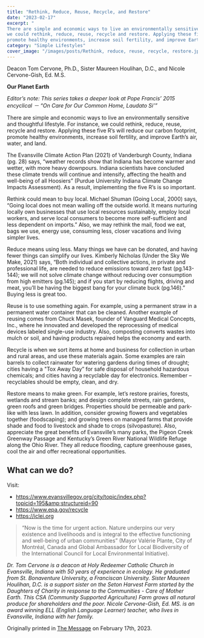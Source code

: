 ```yaml
---
title: "Rethink, Reduce, Reuse, Recycle, and Restore"
date: "2023-02-17"
excerpt: "
There are simple and economic ways to live an environmentally sensitive and thoughtful lifestyle. For instance,
we could rethink, reduce, reuse, recycle and restore. Applying these five R’s will reduce our carbon footprint,
promote healthy environments, increase soil fertility, and improve Earth’s air, water, and land."
category: "Simple Lifestyles"
cover_image: "/images/posts/Rethink, reduce, reuse, recycle, restore.jpg"
---
```


Deacon Tom Cervone, Ph.D., Sister Maureen Houlihan, D.C., and Nicole Cervone-Gish, Ed. M.S.

**Our Planet Earth**

_Editor’s note: This series takes a deeper look at Pope Francis’ 2015 encyclical － “On Care for Our Common
Home, Laudato Si’”_

There are simple and economic ways to live an environmentally sensitive and thoughtful lifestyle. For instance,
we could rethink, reduce, reuse, recycle and restore. Applying these five R’s will reduce our carbon footprint,
promote healthy environments, increase soil fertility, and improve Earth’s air, water, and land.

The Evansville Climate Action Plan (2021) of Vanderburgh County, Indiana (pg. 28) says, “weather records
show that Indiana has become warmer and wetter, with more heavy downpours. Indiana scientists have
concluded these climate trends will continue and intensify, affecting the health and well-being of all Hoosiers”
(Purdue University Indiana Climate Change Impacts Assessment). As a result, implementing the five R’s is so
important.

Rethink could mean to buy local. Michael Shuman (Going Local, 2000) says, “Going local does not mean
walling off the outside world. It means nurturing locally own businesses that use local resources sustainably,
employ local workers, and serve local consumers to become more self-sufficient and less dependent on
imports.” Also, we may rethink the mail, food we eat, bags we use, energy use, consuming less, closer vacations
and living simpler lives.

Reduce means using less. Many things we have can be donated, and having fewer things can simplify our lives.
Kimberly Nicholas (Under the Sky We Make, 2021) says, “Both individual and collective actions, in private
and professional life, are needed to reduce emissions toward zero fast (pg.143-144); we will not solve climate
change without reducing over consumption from high emitters (pg.145); and if you start by reducing flights,
driving and meat, you’ll be having the biggest bang for your climate buck (pg.146).” Buying less is great too.

Reuse is to use something again. For example, using a permanent straw in a permanent water container that can
be cleaned. Another example of reusing comes from Chuck Masek, founder of Vanguard Medical Concepts,
Inc., where he innovated and developed the reprocessing of medical devices labeled single-use industry. Also,
composting converts wastes into mulch or soil, and having products repaired helps the economy and earth.

Recycle is when we sort items at home and business for collection in urban and rural areas, and use these
materials again. Some examples are rain barrels to collect rainwater for watering gardens during times of
drought; cities having a &quot;Tox Away Day” for safe disposal of household hazardous chemicals; and cities having
a recyclable day for electronics. Remember – recyclables should be empty, clean, and dry.

Restore means to make green. For example, let’s restore prairies, forests, wetlands and stream banks; and design
complete streets, rain gardens, green roofs and green bridges. Properties should be permeable and park-like with
less lawn. In addition, consider growing flowers and vegetables together (foodscaping); and growing trees on
managed farms that provide shade and food to livestock and shade to crops (silvopasture). Also, appreciate the
great benefits of Evansville’s many parks, the Pigeon Creek Greenway Passage and Kentucky’s Green River
National Wildlife Refuge along the Ohio River. They all reduce flooding, capture greenhouse gases, cool the air
and offer recreational opportunities.

## What can we do?

Visit:

- https://www.evansvillegov.org/city/topic/index.php?topicid=195&amp;structureid=90
- https://www.epa.gov/recycle
- https://iclei.org

> “Now is the time for urgent action. Nature underpins our very existence and livelihoods and is integral to the
> effective functioning and well-being of urban communities” (Mayor Valérie Plante, City of Montréal, Canada
> and Global Ambassador for Local Biodiversity of the International Council for Local Environmental Initiative).

_Dr. Tom Cervone is a deacon at Holy Redeemer Catholic Church in Evansville, Indiana with 50 years of
experience in ecology. He graduated from St. Bonaventure University, a Franciscan University. Sister Maureen
Houlihan, D.C. is a support sister on the Seton Harvest Farm started by the Daughters of Charity in response to
the Communities - Care of Mother Earth. This CSA (Community Supported Agriculture) Farm grows all natural
produce for shareholders and the poor. Nicole Cervone-Gish, Ed. MS. is an award winning ELL (English
Language Learner) teacher, who lives in Evansville, Indiana with her family._

Originally printed in [The Message](https://evdiomessage.org/) on February 17th, 2023.
